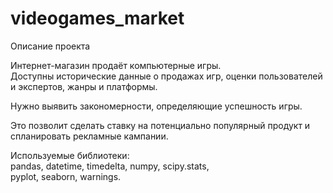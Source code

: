 # videogames_market

Описание проекта  

Интернет-магазин продаёт компьютерные игры.  
Доступны исторические данные о продажах игр, оценки пользователей и экспертов, жанры и платформы.  

Нужно выявить закономерности, определяющие успешность игры.  

Это позволит сделать ставку на потенциально популярный продукт и спланировать рекламные кампании.  


Используемые библиотеки:  
pandas, datetime, timedelta,  numpy,  scipy.stats,  
pyplot,  seaborn,  warnings.
